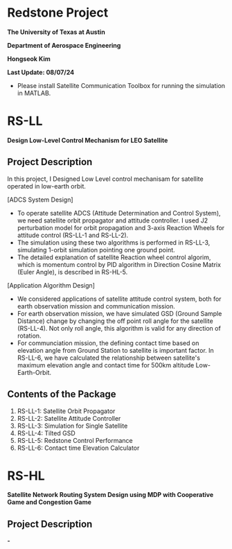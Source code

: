
# **Redstone Project**

**The University of Texas at Austin**


**Department of Aerospace Engineering**


**Hongseok Kim**


**Last Update: 08/07/24**


-  Please install Satellite Communication Toolbox for running the simulation in MATLAB.  
# **RS\-LL**

**Design Low\-Level Control Mechanism for LEO Satellite**

## Project Description

  In this project, I Designed Low Level control mechanisam for satellite operated in low\-earth orbit. 


  \[ADCS System Design\]

-  To operate satellite ADCS (Attitude Determination and Control System), we need satellite orbit propagator and attitude controller. I used J2 perturbation model for orbit propagation and 3\-axis Reaction Wheels for attitude control (RS\-LL\-1 and RS\-LL\-2). 
-  The simulation using these two algorithms is performed in RS\-LL\-3, simulating 1\-orbit simulation pointing one ground point.  
-  The detailed explanation of satellite Reaction wheel control algorim, which is momentum control by PID algorithm in Direction Cosine Matrix (Euler Angle), is described in RS\-HL\-5. 

  \[Application Algorithm Design\]

-  We considered applications of satellite attitude control system, both for earth observation mission and communication mission. 
-  For earth observation mission, we have simulated GSD (Ground Sample Distance) change by changing the off point roll angle for the satellite (RS\-LL\-4). Not only roll angle, this algorithm is valid for any direction of rotation. 
-  For communciation mission, the defining contact time based on elevation angle from Ground Station to satellite is important factor. In RS\-LL\-6, we have calculated the relationship between satellite's maximum elevation angle and contact time for 500km altitude Low\-Earth\-Orbit. 

## Contents of the Package
1.  RS\-LL\-1: Satellite Orbit Propagator
2. RS\-LL\-2: Satellite Attitude Controller
3. RS\-LL\-3: Simulation for Single Satellite
4. RS\-LL\-4: Tilted GSD
5. RS\-LL\-5: Redstone Control Performance
6. RS\-LL\-6: Contact time Elevation Calculator

# **RS\-HL**

**Satellite Network Routing System Design using MDP with Cooperative Game and Congestion Game**

## **Project Description**

 **\-** 

